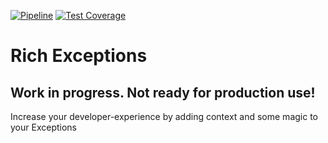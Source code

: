 [![Pipeline](https://github.com/Fanmade/rich-exceptions/actions/workflows/php.yml/badge.svg)](https://github.com/Fanmade/rich-exceptions/actions)
[![Test Coverage](https://gist.githubusercontent.com/Fanmade/b0eb72a8454c6346f36d99df7cd643d0/raw/Rich-Exceptions-Coverage.svg)](https://packagist.com)

# Rich Exceptions
## Work in progress. Not ready for production use!


Increase your developer-experience by adding context and some magic to your Exceptions
